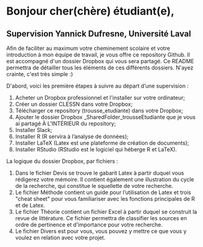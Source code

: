 # Bonjour cher(chère) étudiant(e),

## Supervision Yannick Dufresne, Université Laval

Afin de faciliter au maximum votre cheminement scolaire et votre introduction à mon équipe de travail, je vous offre ce repository Github. Il est accompagné d'un dossier Dropbox qui vous sera partagé. Ce README permettra de détailler tous les éléments de ces différents dossiers. N'ayez crainte, c'est très simple :) 

D'abord, voici les première étapes à suivre au départ d’une supervision :
1. Acheter un Dropbox professionnel et l'installer sur votre ordinateur;
2. Créer un dossier CLESSN dans votre Dropbox;
3. Télécharger ce repository (trousse_etudiante) dans votre Dropbox;
4. Ajouter le dossier Dropbox _SharedFolder_trousseEtudiante que je vous ai partagé À L'INTÉRIEUR du repository;
5. Installer Slack;
6. Installer R (R servira à l’analyse de données); 
7. Installer LaTeX (Latex est une plateforme de création de documents);
8. Installer RStudio (RStudio est le logiciel qui héberge R et LaTeX).

La logique du dossier Dropbox, par fichiers :

1. Dans le fichier Devis se trouve le gabarit Latex à partir duquel vous rédigerez votre mémoire. Il contient également une illustration du cycle de la recherche, qui constitue le squellette de votre recherche.
2. Le fichier Méthode contient un guide pour l’utilisation de Latex et trois "cheat sheet" pour vous familiariser avec les fonctions principales de R et de Latex.
3. Le fichier Théorie contient un fichier Excel à partir duquel se construit la revue de littérature. Ce fichier permettra de classifier les sources en ordre de pertinence et d’importance pour votre recherche.
4. Le fichier Divers est pour vous, vous pouvez y mettre ce que vous y voulez en relation avec votre projet.